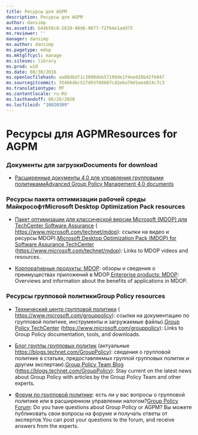 ```yaml
---
title: Ресурсы для AGPM
description: Ресурсы для AGPM
author: dansimp
ms.assetid: b44b58c0-2810-40d6-9677-f2f64e1add75
ms.reviewer: ''
manager: dansimp
ms.author: dansimp
ms.pagetype: mdop
ms.mktglfcycl: manage
ms.sitesec: library
ms.prod: w10
ms.date: 08/30/2016
ms.openlocfilehash: aa88dbd71c3890deb57199de1f4ee928b42fb947
ms.sourcegitcommit: 354664bc527d93f80687cd2eba70d1eea024c7c3
ms.translationtype: MT
ms.contentlocale: ru-RU
ms.lasthandoff: 06/26/2020
ms.locfileid: "10820309"
---
```

# <span data-ttu-id="7c698-103">Ресурсы для AGPM</span><span class="sxs-lookup"><span data-stu-id="7c698-103">Resources for AGPM</span></span>


### <span data-ttu-id="7c698-104">Документы для загрузки</span><span class="sxs-lookup"><span data-stu-id="7c698-104">Documents for download</span></span>

-   [<span data-ttu-id="7c698-105">Расширенные документы 4,0 для управления групповыми политиками</span><span class="sxs-lookup"><span data-stu-id="7c698-105">Advanced Group Policy Management 4.0 documents</span></span>](https://www.microsoft.com/download/details.aspx?id=13975)

### <span data-ttu-id="7c698-106">Ресурсы пакета оптимизации рабочей среды Майкрософт</span><span class="sxs-lookup"><span data-stu-id="7c698-106">Microsoft Desktop Optimization Pack resources</span></span>

-   <span data-ttu-id="7c698-107">[Пакет оптимизации для классической версии Microsoft (MDOP) для TechCenter Software Assurance](https://go.microsoft.com/fwlink/?LinkID=159870) ( https://www.microsoft.com/technet/mdop): ссылки на видео и ресурсы MDOP).</span><span class="sxs-lookup"><span data-stu-id="7c698-107">[Microsoft Desktop Optimization Pack (MDOP) for Software Assurance TechCenter](https://go.microsoft.com/fwlink/?LinkID=159870) (https://www.microsoft.com/technet/mdop): Links to MDOP videos and resources.</span></span>

-   <span data-ttu-id="7c698-108">[Корпоративные продукты: MDOP](https://go.microsoft.com/fwlink/?LinkID=160297): обзоры и сведения о преимуществах приложений в MDOP.</span><span class="sxs-lookup"><span data-stu-id="7c698-108">[Enterprise products: MDOP](https://go.microsoft.com/fwlink/?LinkID=160297): Overviews and information about the benefits of applications in MDOP.</span></span>

### <span data-ttu-id="7c698-109">Ресурсы групповой политики</span><span class="sxs-lookup"><span data-stu-id="7c698-109">Group Policy resources</span></span>

-   <span data-ttu-id="7c698-110">[Технический центр групповой политики](https://go.microsoft.com/fwlink/?LinkID=145531) ( https://www.microsoft.com/grouppolicy): ссылки на документацию по групповой политике, инструменты и загружаемые файлы).</span><span class="sxs-lookup"><span data-stu-id="7c698-110">[Group Policy TechCenter](https://go.microsoft.com/fwlink/?LinkID=145531) (https://www.microsoft.com/grouppolicy): Links to Group Policy documentation, tools, and downloads.</span></span>

-   <span data-ttu-id="7c698-111">[Блог группы групповых политик](https://go.microsoft.com/fwlink/?LinkID=75192) (актуальные https://blogs.technet.com/GroupPolicy): сведения о групповой политике в статьях, предоставляемых группой групповых политик и другим экспертам).</span><span class="sxs-lookup"><span data-stu-id="7c698-111">[Group Policy Team Blog](https://go.microsoft.com/fwlink/?LinkID=75192) (https://blogs.technet.com/GroupPolicy): Stay current on the latest news about Group Policy with articles by the Group Policy Team and other experts.</span></span>

-   <span data-ttu-id="7c698-112">[Форум по групповой политике](https://go.microsoft.com/fwlink/?LinkID=145532): есть ли у вас вопросы о групповой политике или в расширенном управлении налогом?</span><span class="sxs-lookup"><span data-stu-id="7c698-112">[Group Policy Forum](https://go.microsoft.com/fwlink/?LinkID=145532): Do you have questions about Group Policy or AGPM?</span></span> <span data-ttu-id="7c698-113">Вы можете публиковать свои вопросы на форуме и получать ответы от экспертов.</span><span class="sxs-lookup"><span data-stu-id="7c698-113">You can post your questions to the forum, and receive answers from the experts.</span></span>

 

 





